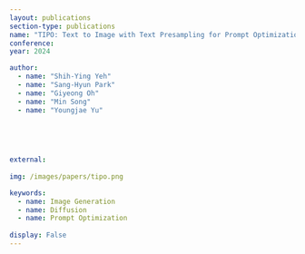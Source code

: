 ```yaml
---
layout: publications
section-type: publications
name: "TIPO: Text to Image with Text Presampling for Prompt Optimization"
conference: 
year: 2024

author:
  - name: "Shih-Ying Yeh"
  - name: "Sang-Hyun Park"
  - name: "Giyeong Oh"
  - name: "Min Song"
  - name: "Youngjae Yu"
  


  
  
external:
  
img: /images/papers/tipo.png

keywords:
  - name: Image Generation
  - name: Diffusion
  - name: Prompt Optimization
  
display: False
---
```

